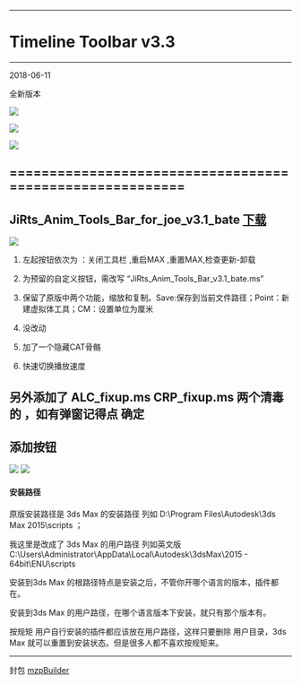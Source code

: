 

---
# Timeline Toolbar  v3.3
-------
2018-06-11

全新版本

![](https://github.com/4698to/Joetime.linetool.bar/blob/master/img/JiRts_Anim_Tools_Bar_v3.1_bate_for_Joe_04.png)

![](https://github.com/4698to/Joetime.linetool.bar/blob/master/img/JiRts_Anim_Tools_Bar_v3.1_bate_for_Joe_05.png)

![](https://github.com/4698to/Joetime.linetool.bar/blob/master/img/JiRts_Anim_Tools_Bar_v3.1_bate_for_Joe_06.png)


=========================================================
-------------
## JiRts_Anim_Tools_Bar_for_joe_v3.1_bate  [下载](https://github.com/4698to/Joetime.linetool.bar/blob/master/JiRts_Anim_Tools_Bar_for_joe_v3.1_bate_2018-01-20_1.0.mzp)


![](https://github.com/4698to/Joetime.linetool.bar/blob/master/img/JiRts_Anim_Tools_Bar_v3.1_bate_for_Joe_01.png)

1.    左起按钮依次为 ：关闭工具栏 ,重启MAX ,重置MAX,检查更新-卸载

2.    为预留的自定义按钮，需改写 “JiRts_Anim_Tools_Bar_v3.1_bate.ms”

3.    保留了原版中两个功能，缩放和复制。Save:保存到当前文件路径；Point：新建虚拟体工具；CM：设置单位为厘米

4.    没改动

5.    加了一个隐藏CAT骨骼

6.    快速切换播放速度


另外添加了 ALC_fixup.ms CRP_fixup.ms 两个清毒的 ，如有弹窗记得点 确定
--------------------

## 添加按钮
![](https://github.com/4698to/Joetime.linetool.bar/blob/master/img/JiRts_Anim_Tools_Bar_v3.1_bate_for_Joe_btn_01.png)
![](https://github.com/4698to/Joetime.linetool.bar/blob/master/img/JiRts_Anim_Tools_Bar_v3.1_bate_for_Joe_btn_02.png)

#### 安装路径
原版安装路径是 3ds Max 的安装路径 列如 D:\Program Files\Autodesk\3ds Max 2015\scripts ；

我这里是改成了 3ds Max 的用户路径 列如英文版 C:\Users\Administrator\AppData\Local\Autodesk\3dsMax\2015 - 64bit\ENU\scripts

安装到3ds Max 的根路径特点是安装之后，不管你开哪个语言的版本，插件都在。

安装到3ds Max 的用户路径，在哪个语言版本下安装，就只有那个版本有。

按规矩 用户自行安装的插件都应该放在用户路径，这样只要删除 用户目录，3ds Max 就可以重置到安装状态。但是很多人都不喜欢按规矩来。


------------------------------
封包 [mzpBuilder](https://github.com/klaasnienhuis/mzpBuilder)







